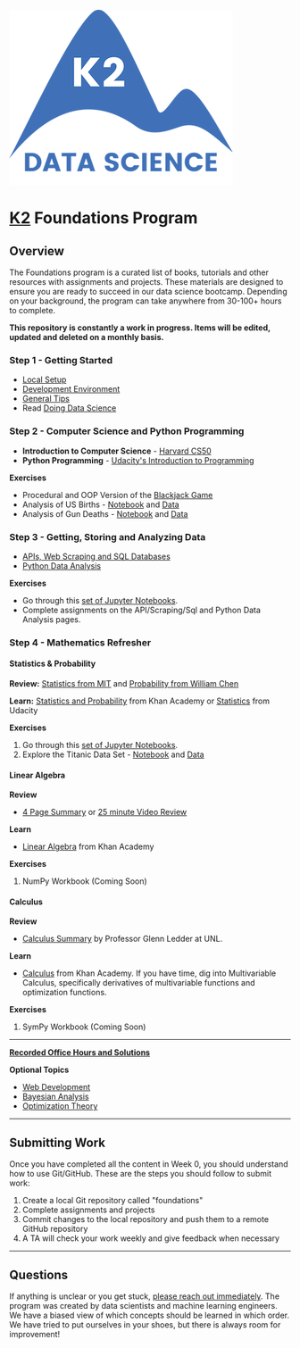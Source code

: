 ![K2 logo](images/k2_logo.png)

# [K2](http://www.k2datascience.com/) Foundations Program

## <a name="section-a"></a>Overview

The Foundations program is a curated list of books, tutorials and other resources with assignments and projects. These materials are designed to ensure you are ready to succeed in our data science bootcamp. Depending on your background, the program can take anywhere from 30-100+ hours to complete.

**This repository is constantly a work in progress. Items will be edited, updated and deleted on a monthly basis.**

### Step 1 - Getting Started
  - [Local Setup](content/0-local-setup.md)
  - [Development Environment](content/0-environment.md)
  - [General Tips](content/0-general-tips.md)
  - Read [Doing Data Science](https://medium.com/@rchang/my-two-year-journey-as-a-data-scientist-at-twitter-f0c13298aee6#.qfovgm9ps)

### Step 2 - Computer Science and Python Programming
- **Introduction to Computer Science** - [Harvard CS50](https://cs50.harvard.edu/)
- **Python Programming** - [Udacity's Introduction to Programming](https://www.udacity.com/course/intro-to-computer-science--cs101)

**Exercises**
- Procedural and OOP Version of the [Blackjack Game](https://en.wikipedia.org/wiki/Blackjack)
- Analysis of US Births - [Notebook](/code/births.ipynb) and [Data](/code/us_births.csv)
- Analysis of Gun Deaths - [Notebook](/code/deaths.ipynb) and [Data](/code/guns.csv)

### Step 3 - Getting, Storing and Analyzing Data
- [APIs, Web Scraping and SQL Databases](content/2-gathering-data.md)
- [Python Data Analysis](content/3-data-analysis.md)

**Exercises**
- Go through this [set of Jupyter Notebooks](https://s3.amazonaws.com/ds-foundations/notebook-archives/Python_for_DS_Coding_Lab.zip).
- Complete assignments on the API/Scraping/Sql and Python Data Analysis pages.

### Step 4 - Mathematics Refresher

#### Statistics & Probability

**Review:** [Statistics from MIT](https://s3.amazonaws.com/ds-foundations/resources/stats_handout.pdf) and [Probability from William Chen](https://s3.amazonaws.com/ds-foundations/resources/prob_handout.pdf)

**Learn:** [Statistics and Probability](https://www.khanacademy.org/math/statistics-probability) from Khan Academy or [Statistics](https://www.udacity.com/course/statistics--st095) from Udacity

**Exercises**
1. Go through this [set of Jupyter Notebooks](https://s3.amazonaws.com/ds-foundations/notebook-archives/Statistics_Coding_Lab.zip).
2. Explore the Titanic Data Set - [Notebook](https://s3.amazonaws.com/ds-curriculum/statistical-inference/Titanic/Titanic_Exercises.ipynb) and [Data](/code/titanic.csv)

#### Linear Algebra
**Review**
- [4 Page Summary](https://s3.amazonaws.com/ds-foundations/resources/linear_algebra_4.pdf) or [25 minute Video Review](https://www.youtube.com/watch?v=ZumgfOei0Ak)

**Learn**
- [Linear Algebra](https://www.khanacademy.org/math/linear-algebra) from Khan Academy

**Exercises**
1. NumPy Workbook (Coming Soon)

#### Calculus
**Review**
- [Calculus Summary](https://s3.amazonaws.com/ds-foundations/resources/Calculus_Summary.pdf) by Professor Glenn Ledder at UNL.

**Learn**
- [Calculus](https://www.khanacademy.org/math/calculus-home) from Khan Academy. If you have time, dig into Multivariable Calculus, specifically derivatives of multivariable functions and optimization functions.

**Exercises**
1. SymPy Workbook (Coming Soon)

---

**[Recorded Office Hours and Solutions](/content/5-office-hours.md)**

**Optional Topics**
- [Web Development](content/2-flask.md)
- [Bayesian Analysis](content/4-bayesian-analysis.md)
- [Optimization Theory](content/4-optimization-theory.md)

---

## <a name="section-b"></a>Submitting Work

Once you have completed all the content in Week 0, you should understand how to use Git/GitHub. These are the steps you should follow to submit work:

1. Create a local Git repository called "foundations"
2. Complete assignments and projects
3. Commit changes to the local repository and push them to a remote GitHub repository
4. A TA will check your work weekly and give feedback when necessary

---

## <a name="section-c"></a>Questions

If anything is unclear or you get stuck, [please reach out immediately](<mailto:hello@k2datascience.com>). The program was created by data scientists and machine learning engineers. We have a biased view of which concepts should be learned in which order. We have tried to put ourselves in your shoes, but there is always room for improvement!
